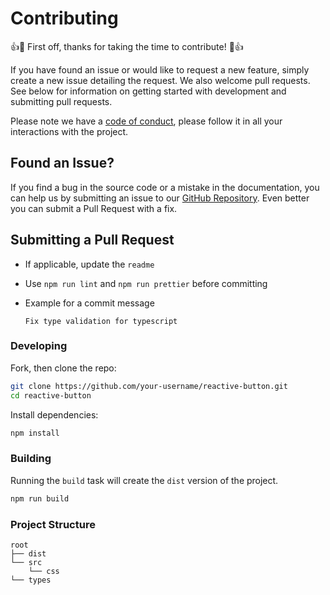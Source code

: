 # Contributing

👍🎉 First off, thanks for taking the time to contribute! 🎉👍

If you have found an issue or would like to request a new feature, simply create a new issue detailing the request. We also welcome pull requests. See below for information on getting started with development and submitting pull requests.

Please note we have a [code of conduct](https://github.com/arifszn/reactive-button/blob/main/CODE_OF_CONDUCT.md), please follow it in all your interactions with the project.

## Found an Issue?

If you find a bug in the source code or a mistake in the documentation, you can help us by
submitting an issue to our [GitHub Repository](https://github.com/arifszn/reactive-button/issues/new). Even better you can submit a Pull Request
with a fix.

## Submitting a Pull Request

- If applicable, update the `readme`
- Use `npm run lint` and `npm run prettier` before committing
- Example for a commit message

  ```
  Fix type validation for typescript
  ```

### Developing

Fork, then clone the repo:

```sh
git clone https://github.com/your-username/reactive-button.git
cd reactive-button
```

Install dependencies:

```sh
npm install
```

### Building

Running the `build` task will create the `dist` version of the project.

```sh
npm run build
```

### Project Structure

```text
root
├── dist
└── src
    └── css
└── types
```

